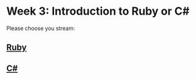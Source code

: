 Week 3: Introduction to Ruby or C#
=========

Please choose you stream:

## [Ruby](ruby) ##

## [C#](cs) ##